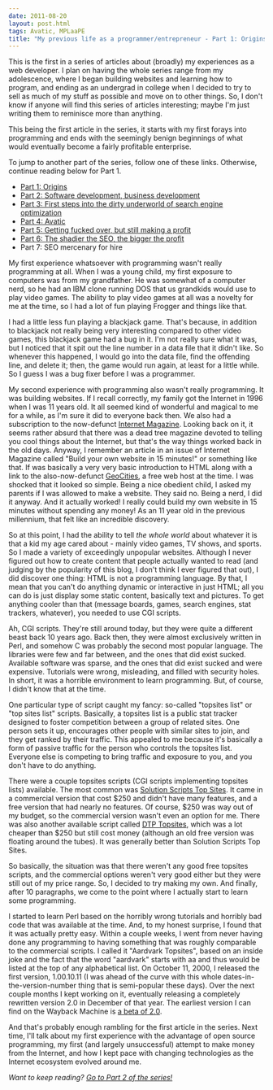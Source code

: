 ```yaml
---
date: 2011-08-20
layout: post.html
tags: Avatic, MPLaaPE
title: "My previous life as a programmer/entrepreneur - Part 1: Origins"
---
```


<p>This is the first in a series of articles about (broadly) my experiences as a web developer. I plan on having the whole series range from my adolescence, where I began building websites and learning how to program, and ending as an undergrad in college when I decided to try to sell as much of my stuff as possible and move on to other things. So, I don't know if anyone will find this series of articles interesting; maybe I'm just writing them to reminisce more than anything.</p>

<p>This being the first article in the series, it starts with my first forays into programming and ends with the seemingly benign beginnings of what would eventually become a fairly profitable enterprise.</p>

<!--more-->

<p>To jump to another part of the series, follow one of these links. Otherwise, continue reading below for Part 1.</p>

<ul>
<li><a href="#part1">Part 1: Origins</a></li>
<li><a href="/2011/08/my-previous-life-as-a-programmerentrepreneur-part-2-software-development-business-development/">Part 2: Software development, business development</a></li>
<li><a href="/2011/08/my-previous-life-as-a-programmerentrepreneur-part-3-first-steps-into-the-dirty-underworld-of-search-engine-optimization/">Part 3: First steps into the dirty underworld of search engine optimization</a></li>
<li><a href="/2011/11/my-previous-life-as-a-programmerentrepreneur-part-4-avatic/">Part 4: Avatic</a></li>
<li><a href="/2011/12/my-previous-life-as-a-programmerentrepreneur-part-5-getting-fucked-over-but-still-making-a-profit/">Part 5: Getting fucked over, but still making a profit</a></li>
<li><a href="/2011/12/my-previous-life-as-a-programmerentrepreneur-part-6-the-shadier-the-seo-the-bigger-the-profit/">Part 6: The shadier the SEO, the bigger the profit</a></li>
<li>Part 7: SEO mercenary for hire</li>
</ul>

<a name="part1"></a>

<p>My first experience whatsoever with programming wasn't really programming at all. When I was a young child, my first exposure to computers was from my grandfather. He was somewhat of a computer nerd, so he had an IBM clone running DOS that us grandkids would use to play video games. The ability to play video games at all was a novelty for me at the time, so I had a lot of fun playing Frogger and things like that.</p>

<p>I had a little less fun playing a blackjack game. That's because, in addition to blackjack not really being very interesting compared to other video games, this blackjack game had a bug in it. I'm not really sure what it was, but I noticed that it spit out the line number in a data file that it didn't like. So whenever this happened, I would go into the data file, find the offending line, and delete it; then, the game would run again, at least for a little while. So I guess I was a bug fixer before I was a programmer.</p>

<p>My second experience with programming also wasn't really programming. It was building websites. If I recall correctly, my family got the Internet in 1996 when I was 11 years old. It all seemed kind of wonderful and magical to me for a while, as I'm sure it did to everyone back then. We also had a subscription to the now-defunct <a href="http://en.wikipedia.org/wiki/Internet_Magazine">Internet Magazine</a>. Looking back on it, it seems rather absurd that there was a dead tree magazine devoted to telling you cool things about the Internet, but that's the way things worked back in the old days. Anyway, I remember an article in an issue of Internet Magazine called "Build your own website in 15 minutes!" or something like that. If was basically a very very basic introduction to HTML along with a link to the also-now-defunct <a href="http://en.wikipedia.org/wiki/GeoCities">GeoCities</a>, a free web host at the time. I was shocked that it looked so simple. Being a nice obedient child, I asked my parents if I was allowed to make a website. They said no. Being a nerd, I did it anyway. And it actually worked! I really could build my own website in 15 minutes without spending any money! As an 11 year old in the previous millennium, that felt like an incredible discovery.</p>

<p>So at this point, I had the ability to tell <em>the whole world</em> about whatever it is that a kid my age cared about - mainly video games, TV shows, and sports. So I made a variety of exceedingly unpopular websites. Although I never figured out how to create content that people actually wanted to read (and judging by the popularity of this blog, I don't think I ever figured that out), I did discover one thing: HTML is not a programming language. By that, I mean that you can't do anything dynamic or interactive in just HTML; all you can do is just display some static content, basically text and pictures. To get anything cooler than that (message boards, games, search engines, stat trackers, whatever), you needed to use CGI scripts.</p>

<p>Ah, CGI scripts. They're still around today, but they were quite a different beast back 10 years ago. Back then, they were almost exclusively written in Perl, and somehow C was probably the second most popular language. The libraries were few and far between, and the ones that did exist sucked. Available software was sparse, and the ones that did exist sucked and were expensive. Tutorials were wrong, misleading, and filled with security holes. In short, it was a horrible environment to learn programming. But, of course, I didn't know that at the time.</p>

<p>One particular type of script caught my fancy: so-called "topsites list" or "top sites list" scripts. Basically, a topsites list is a public stat tracker designed to foster competition between a group of related sites. One person sets it up, encourages other people with similar sites to join, and they get ranked by their traffic. This appealed to me because it's basically a form of passive traffic for the person who controls the topsites list. Everyone else is competing to bring traffic and exposure to you, and you don't have to do anything.</p>

<p>There were a couple topsites scripts (CGI scripts implementing topsites lists) available. The most common was <a href="http://web.archive.org/web/20010413101014/http://solutionscripts.com/vault/topsites/">Solution Scripts Top Sites</a>. It came in a commercial version that cost $250 and didn't have many features, and a free version that had nearly no features. Of course, $250 was way out of my budget, so the commercial version wasn't even an option for me. There was also another available script called <a href="http://web.archive.org/web/20010424025728/http://www.animelab.com/cgi/">DTP Topsites</a>, which was a lot cheaper than $250 but still cost money (although an old free version was floating around the tubes). It was generally better than Solution Scripts Top Sites.</p>

<p>So basically, the situation was that there weren't any good free topsites scripts, and the commercial options weren't very good either but they were still out of my price range. So, I decided to try making my own. And finally, after 10 paragraphs, we come to the point where I actually start to learn some programming.</p>

<p>I started to learn Perl based on the horribly wrong tutorials and horribly bad code that was available at the time. And, to my honest surprise, I found that it was actually pretty easy. Within a couple weeks, I went from never having done any programming to having something that was roughly comparable to the commercial scripts. I called it "Aardvark Topsites", based on an inside joke and the fact that the word "aardvark" starts with aa and thus would be listed at the top of any alphabetical list. On October 11, 2000, I released the first version, 1.00.10.11 (I was ahead of the curve with this whole dates-in-the-version-number thing that is semi-popular these days). Over the next couple months I kept working on it, eventually releasing a completely rewritten version 2.0 in December of that year. The earliest version I can find on the Wayback Machine is <a href="http://web.archive.org/web/200012181029/http://www.aardvark.nu/topsites/topsites.cgi?1">a beta of 2.0</a>.</p>

<p>And that's probably enough rambling for the first article in the series. Next time, I'll talk about my first experience with the advantage of open source programming, my first (and largely unsuccessful) attempt to make money from the Internet, and how I kept pace with changing technologies as the Internet ecosystem evolved around me.</p>

<p><em>Want to keep reading? <a href="/2011/08/my-previous-life-as-a-programmerentrepreneur-part-2-software-development-business-development/">Go to Part 2 of the series!</a></em></p>
